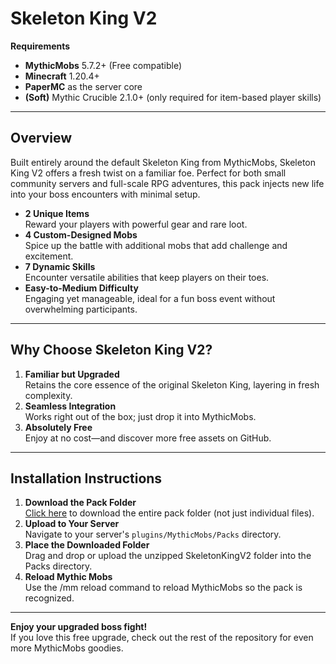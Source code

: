 # Skeleton King V2

**Requirements**  
- **MythicMobs** 5.7.2+ (Free compatible)  
- **Minecraft** 1.20.4+  
- **PaperMC** as the server core  
- **(Soft)** Mythic Crucible 2.1.0+ (only required for item-based player skills)

---

## Overview

Built entirely around the default Skeleton King from MythicMobs, Skeleton King V2 offers a fresh twist on a familiar foe. Perfect for both small community servers and full-scale RPG adventures, this pack injects new life into your boss encounters with minimal setup.

- **2 Unique Items**  
  Reward your players with powerful gear and rare loot.
- **4 Custom-Designed Mobs**  
  Spice up the battle with additional mobs that add challenge and excitement.
- **7 Dynamic Skills**  
  Encounter versatile abilities that keep players on their toes.  
- **Easy-to-Medium Difficulty**  
  Engaging yet manageable, ideal for a fun boss event without overwhelming participants.

---

## Why Choose Skeleton King V2?

1. **Familiar but Upgraded**  
   Retains the core essence of the original Skeleton King, layering in fresh complexity.
2. **Seamless Integration**  
   Works right out of the box; just drop it into MythicMobs.
3. **Absolutely Free**  
   Enjoy at no cost—and discover more free assets on GitHub.

---

## Installation Instructions

1. **Download the Pack Folder**  
   <a href="https://downgit.github.io/#/home?url=https://github.com/SkyKiller6363/Skys-Mobs/tree/main/Packs/SkeletonKingV2" target="_blank">Click here</a> to download the entire pack folder (not just individual files).
2. **Upload to Your Server**  
   Navigate to your server's `plugins/MythicMobs/Packs` directory.
3. **Place the Downloaded Folder**  
   Drag and drop or upload the unzipped SkeletonKingV2 folder into the Packs directory.
4. **Reload Mythic Mobs**  
   Use the /mm reload command to reload MythicMobs so the pack is recognized.
   
---

**Enjoy your upgraded boss fight!**  
If you love this free upgrade, check out the rest of the repository for even more MythicMobs goodies.
